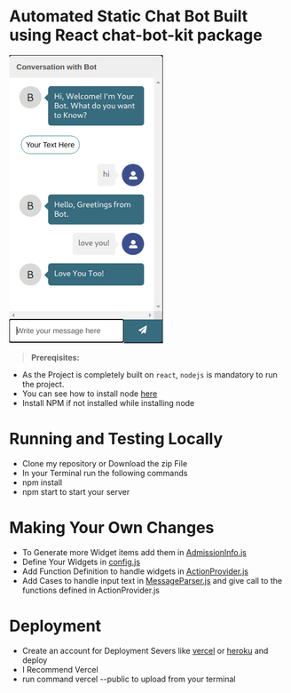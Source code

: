 # Automated Static Chat Bot Built using React chat-bot-kit package
![](images/chatbotimage.png)
> **Prereqisites:**
* As the Project is completely built on `react`, `nodejs` is mandatory to run the project.
* You can see how to install node [here](https://www.nodejs.org)
* Install NPM if not installed while installing node
# Running and Testing Locally
* Clone my repository or Download the zip File
* In your Terminal run the following commands
* npm install
* npm start to start your server
# Making Your Own Changes
* To Generate more Widget items add them in [AdmissionInfo.js](src/components/AdmissionInfo/AdmissionInfo.js)
* Define Your Widgets in [config.js](src/config.js)
* Add Function Definition to handle widgets in [ActionProvider.js](src/ActionProvider.js)
* Add Cases to handle input text in [MessageParser.js](src/MessageParser.js) and give call to the functions defined in
ActionProvider.js
# Deployment
* Create an account for Deployment Severs like [vercel](https://www.vercel.com) or [heroku](https://www.heroku.com) and deploy
* I Recommend Vercel
* run command vercel --public to upload from your terminal
